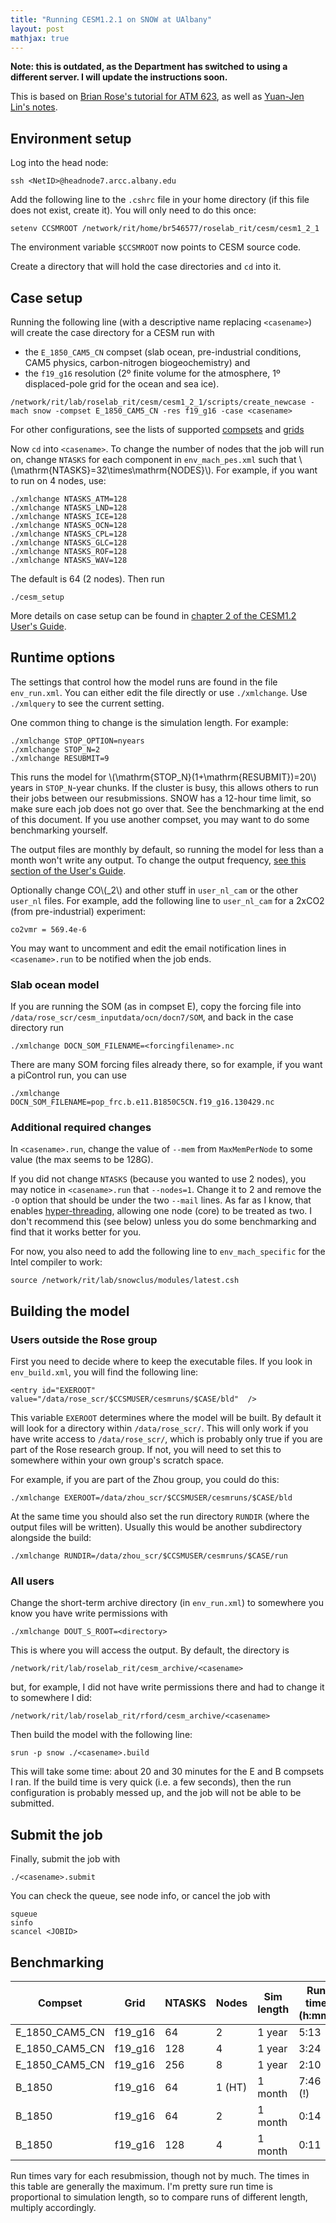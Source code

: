 ```yaml
---
title: "Running CESM1.2.1 on SNOW at UAlbany"
layout: post
mathjax: true
---
```


**Note: this is outdated, as the Department has switched to using a different server. I will update the instructions soon.** 

This is based on [Brian Rose's tutorial for ATM 623](http://www.atmos.albany.edu/facstaff/brose/classes/ATM623_Spring2017/2017/03/16/CESM-tutorial.html), as well as [Yuan-Jen Lin's notes](https://hackmd.io/@yuanjenlin/CESM_on_SNOW).

## Environment setup

Log into the head node:

```
ssh <NetID>@headnode7.arcc.albany.edu
```
  
Add the following line to the `.cshrc` file in your home directory (if this file does not exist, create it). You will only need to do this once:

```
setenv CCSMROOT /network/rit/home/br546577/roselab_rit/cesm/cesm1_2_1
```

The environment variable `$CCSMROOT` now points to CESM source code.

Create a directory that will hold the case directories and `cd` into it.

## Case setup

Running the following line (with a descriptive name replacing `<casename>`) will
create the case directory for a CESM run with
- the `E_1850_CAM5_CN` compset (slab ocean, pre-industrial conditions, CAM5 physics, carbon-nitrogen biogeochemistry) and 
- the `f19_g16` resolution (2º finite volume for the atmosphere, 1º displaced-pole grid for the ocean and sea ice).

```
/network/rit/lab/roselab_rit/cesm/cesm1_2_1/scripts/create_newcase -mach snow -compset E_1850_CAM5_CN -res f19_g16 -case <casename>
```

For other configurations, see the lists of supported [compsets](https://www.cesm.ucar.edu/models/cesm1.2/cesm/doc/modelnl/compsets.html) and 
[grids](https://www.cesm.ucar.edu/models/cesm1.2/cesm/doc/modelnl/grid.html)

Now `cd` into `<casename>`. To change the number of nodes that the job will run on, 
change `NTASKS` for each component in `env_mach_pes.xml` such that 
\\(\mathrm{NTASKS}=32\times\mathrm{NODES}\\). For example, if you want to run on 4 nodes, use:

```
./xmlchange NTASKS_ATM=128
./xmlchange NTASKS_LND=128
./xmlchange NTASKS_ICE=128
./xmlchange NTASKS_OCN=128
./xmlchange NTASKS_CPL=128
./xmlchange NTASKS_GLC=128
./xmlchange NTASKS_ROF=128
./xmlchange NTASKS_WAV=128
```

The default is 64 (2 nodes). Then run 

```
./cesm_setup
```

More details on case setup can be found in [chapter 2 of the CESM1.2 User's Guide](https://www2.cesm.ucar.edu/models/cesm1.2/cesm/doc/usersguide/c513.html).

## Runtime options

The settings that control how the model runs are found in the file `env_run.xml`.
You can either edit the file directly or use `./xmlchange`. Use `./xmlquery` to see 
the current setting.

One common thing to change is the simulation length. For example:

```
./xmlchange STOP_OPTION=nyears
./xmlchange STOP_N=2
./xmlchange RESUBMIT=9
```

This runs the model for \\(\mathrm{STOP\_N}(1+\mathrm{RESUBMIT})=20\\) years in 
`STOP_N`-year chunks. If the cluster is busy, this allows others to run their jobs
between our resubmissions. SNOW has a 12-hour time limit, so make sure each job does not
go over that. See the benchmarking at the end of this document. 
If you use another compset, you may want to do some benchmarking yourself.

The output files are monthly by default, so running the model for less than a month won't write any output. To change the 
output frequency, [see this section of the User's Guide](https://www2.cesm.ucar.edu/models/cesm1.2/cesm/doc/usersguide/x2172.html).

Optionally change CO\\(_2\\) and other stuff in `user_nl_cam` or the other `user_nl`
files. For example, add the following line to `user_nl_cam` for a 2xCO2 
(from pre-industrial) experiment:

```
co2vmr = 569.4e-6
```

You may want to uncomment and edit the email notification lines in `<casename>.run`
to be notified when the job ends.

### Slab ocean model

If you are running the SOM (as in compset E), copy the forcing file into `/data/rose_scr/cesm_inputdata/ocn/docn7/SOM`,
and back in the case directory run

```
./xmlchange DOCN_SOM_FILENAME=<forcingfilename>.nc
```

There are many SOM forcing files already there, so for example, if you want a piControl run, you can use 

```
./xmlchange DOCN_SOM_FILENAME=pop_frc.b.e11.B1850C5CN.f19_g16.130429.nc
```

### Additional required changes

In `<casename>.run`, change the value of `--mem` from `MaxMemPerNode` to some value
(the max seems to be 128G). 

If you did not change `NTASKS` (because you wanted to use 2 nodes), 
you may notice in `<casename>.run` that `--nodes=1`. Change it to 2 and remove the
`-O` option that should be under the two `--mail` lines. As far as I know,
that enables [hyper-threading](https://en.wikipedia.org/wiki/Hyper-threading),
allowing one node (core) to be treated as two. I don't recommend this (see below)
unless you do some benchmarking and find that it works better for you.

For now, you also need to add the following line to `env_mach_specific` for the Intel
compiler to work:

```
source /network/rit/lab/snowclus/modules/latest.csh
```

## Building the model

### Users outside the Rose group

First you need to decide where to keep the executable files. 
If you look in `env_build.xml`, you will find the following line:

```
<entry id="EXEROOT"   value="/data/rose_scr/$CCSMUSER/cesmruns/$CASE/bld"  />
```

This variable `EXEROOT` determines where the model will be built. 
By default it will look for a directory within `/data/rose_scr/`. 
This will only work if you have write access to `/data/rose_scr/`, 
which is probably only true if you are part of the Rose research group. 
If not, you will need to set this to somewhere within your own group's scratch
space.

For example, if you are part of the Zhou group, you could do this:

```
./xmlchange EXEROOT=/data/zhou_scr/$CCSMUSER/cesmruns/$CASE/bld
```

At the same time you should also set the run directory `RUNDIR` (where the output
files will be written). Usually this would be another subdirectory alongside the
build:

```
./xmlchange RUNDIR=/data/zhou_scr/$CCSMUSER/cesmruns/$CASE/run
```

### All users

Change the short-term archive directory (in `env_run.xml`) to somewhere 
you know you have write permissions with

```
./xmlchange DOUT_S_ROOT=<directory>
```

This is where you will access the output. By default, the directory is

```
/network/rit/lab/roselab_rit/cesm_archive/<casename>
```

but, for example, I did not have write permissions there and had to change it to
somewhere I did:

```
/network/rit/lab/roselab_rit/rford/cesm_archive/<casename>
```

Then build the model with the following line:

```
srun -p snow ./<casename>.build
```

This will take some time: about 20 and 30 minutes for the E and B compsets I ran. 
If the build time is very quick (i.e. a few seconds), then the run 
configuration is probably messed up, and the job will not be able to be submitted. 

## Submit the job

Finally, submit the job with

```
./<casename>.submit
```

You can check the queue, see node info, or cancel the job with 

```
squeue
sinfo
scancel <JOBID>
```

## Benchmarking

| Compset        | Grid    | NTASKS | Nodes  | Sim length | Run time (h:mm) |
|----------------|---------|--------|--------|------------|-----------------|
| E_1850_CAM5_CN | f19_g16 | 64     | 2      | 1 year     | 5:13            |
| E_1850_CAM5_CN | f19_g16 | 128    | 4      | 1 year     | 3:24            |
| E_1850_CAM5_CN | f19_g16 | 256    | 8      | 1 year     | 2:10            |
| B_1850         | f19_g16 | 64     | 1 (HT) | 1 month    | 7:46 (!)        |
| B_1850         | f19_g16 | 64     | 2      | 1 month    | 0:14            |
| B_1850         | f19_g16 | 128    | 4      | 1 month    | 0:11            |

Run times vary for each resubmission, though not by much. 
The times in this table are generally the maximum.
I'm pretty sure run time is proportional to simulation length,
so to compare runs of different length, multiply accordingly.
